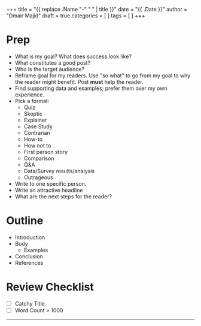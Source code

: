 +++
title = "{{ replace .Name "-" " " | title }}"
date = "{{ .Date }}"
author = "Omair Majid"
draft = true
categories = [  ]
tags = [ ]
+++

# Prep

- What is my goal? What does success look like?
- What constitutes a good post?
- Who is the target audience?
- Reframe goal for my readers. Use "so what" to go from my goal to why
  the reader might benefit. Post **must** help the reader.
- Find supporting data and examples; prefer them over my own experience.
- Pick a format:
  - Quiz
  - Skeptic
  - Explainer
  - Case Study
  - Contrarian
  - How-to
  - How *not* to
  - First person story
  - Comparison
  - Q&A
  - Data/Survey results/analysis
  - Outrageous
- Write to one specific person.
- Write an attractive headline
- What are the next steps for the reader?

# Outline

- Introduction
- Body
  - Examples
- Conclusion
- References

# Review Checklist

- [ ] Catchy Title
- [ ] Word Count > 1000

---
